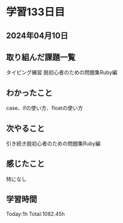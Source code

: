 # 学習133日目
## 2024年04月10日
## 取り組んだ課題一覧
タイピング練習
脱初心者のための問題集Ruby編
## わかったこと
case、ifの使い方、floatの使い方
## 次やること
引き続き脱初心者のための問題集Ruby編
## 感じたこと
特になし
## 学習時間
Today:1h Total:1082.45h
